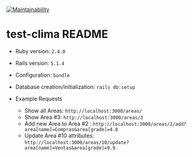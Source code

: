 [![Maintainability](https://api.codeclimate.com/v1/badges/4312e9915561d4ac87b2/maintainability)](https://codeclimate.com/github/guillermoasaro/test-clima/maintainability)

# test-clima README

* Ruby version: `2.4.0`

* Rails version: `5.1.4`

* Configuration: `bundle`

* Database creation/initialization: `rails db:setup`

* Example Requests
  - Show all Areas: `http://localhost:3000/areas/`
  - Show Area #3: `http://localhost:3000/areas/3`
  - Add new Area to Area #2 : `http://localhost:3000/areas/2/add?area[name]=Compras&area[grade]=4.8`
  - Update Area #10 attributes: `http://localhost:3000/areas/10/update?area[name]=Ventas&area[grade]=9.9`
